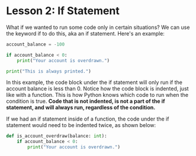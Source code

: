 # Lesson 2: If Statement

What if we wanted to run some code only in certain situations? We can use the keyword if to do this, aka an if statement. Here's an example:

```python
account_balance = -100

if account_balance < 0:
    print("Your account is overdrawn.")

print("This is always printed.")
```

In this example, the code block under the if statement will only run if the account balance is less than 0. Notice how the code block is indented, just like with a function. This is how Python knows which code to run when the condition is true. **Code that is not indented, is not a part of the if statement, and will always run, regardless of the condition.**

If we had an if statement inside of a function, the code under the if statement would need to be indented twice, as shown below:

```python
def is_account_overdraw(balance: int):
    if account_balance < 0:
        print("Your account is overdrawn.")
```
